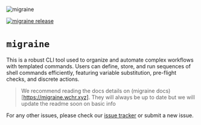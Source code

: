 ![migraine](https://github.com/user-attachments/assets/1f1f90d0-3a85-44c8-b84a-b23838bf35c2)

[![migraine release](https://github.com/tesh254/migraine/actions/workflows/release.yml/badge.svg)](https://github.com/tesh254/migraine/actions/workflows/release.yml)

# `migraine`

This is a robust CLI tool used to organize and automate complex workflows with templated commands. Users can define, store, and run sequences of shell commands efficiently, featuring variable substitution, pre-flight checks, and discrete actions.

> We recommend reading the docs details on (migraine docs)[https://migraine.wchr.xyz]. They will always be up to date but we will update the readme soon on basic info

For any other issues, please check our [issue tracker](https://github.com/tesh254/migraine/issues) or submit a new issue.
